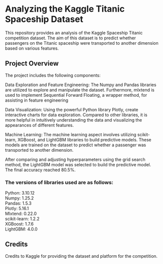 # Analyzing the Kaggle Titanic Spaceship Dataset

This repository provides an analysis of the Kaggle Spaceship Titanic competition dataset. The aim of this dataset is to predict whether passengers on the Titanic spaceship were transported to another dimension based on various features.

## Project Overview

The project includes the following components:

Data Exploration and Feature Engineering: The Numpy and Pandas libraries are utilized to explore and manipulate the dataset. Furthermore, mlxtend is used to implement Sequential Forward Floating, a wrapper method, for assisting in feature engineering

Data Visualization: Using the powerful Python library Plotly, create interactive charts for data exploration. Compared to other libraries, it is more helpful in intuitively understanding the data and visualizing the appearances of different features.

Machine Learning: The machine learning aspect involves utilizing scikit-learn, XGBoost, and LightGBM libraries to build predictive models. These models are trained on the dataset to predict whether a passenger was transported to another dimension.

After comparing and adjusting hyperparameters using the grid search method, the LightGBM model was selected to build the predictive model. The final accuracy reached 80.5%.

### The versions of libraries used are as follows:  

Python: 3.10.12  
Numpy: 1.25.2  
Pandas: 1.5.3  
Plotly: 5.16.1  
Mlxtend: 0.22.0  
scikit-learn: 1.2.2  
XGBoost: 1.7.6  
LightGBM: 4.0.0  

## Credits

Credits to Kaggle for providing the dataset and platform for the competition.

